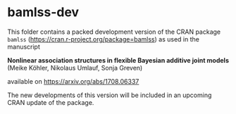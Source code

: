 # bamlss-dev

This folder contains a packed development version of the CRAN package `bamlss` (https://cran.r-project.org/package=bamlss) as used in the manuscript

**Nonlinear association structures in flexible Bayesian additive joint models** (Meike Köhler, Nikolaus Umlauf, Sonja Greven)

available on https://arxiv.org/abs/1708.06337


The new developments of this version will be included in an upcoming CRAN update of the package. 
